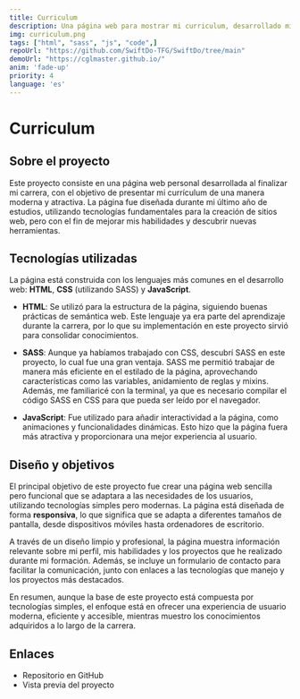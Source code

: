 ```yaml
---
title: Curriculum
description: Una página web para mostrar mi curriculum, desarrollado mientras se realizaba la carrera, con lo básico para mejorar las tecnologías aprendidas y descubrir nuevas como SASS.
img: curriculum.png
tags: ["html", "sass", "js", "code",]
repoUrl: "https://github.com/SwiftDo-TFG/SwiftDo/tree/main"
demoUrl: "https://cglmaster.github.io/"
anim: 'fade-up'
priority: 4
language: 'es'
---
```


# Curriculum

## Sobre el proyecto
Este proyecto consiste en una página web personal desarrollada al finalizar mi carrera, con el objetivo de presentar mi currículum de una manera moderna y atractiva. La página fue diseñada durante mi último año de estudios, utilizando tecnologías fundamentales para la creación de sitios web, pero con el fin de mejorar mis habilidades y descubrir nuevas herramientas.

## Tecnologías utilizadas
La página está construida con los lenguajes más comunes en el desarrollo web: **HTML**, **CSS** (utilizando SASS) y **JavaScript**.

- **HTML**: Se utilizó para la estructura de la página, siguiendo buenas prácticas de semántica web. Este lenguaje ya era parte del aprendizaje durante la carrera, por lo que su implementación en este proyecto sirvió para consolidar conocimientos.

- **SASS**: Aunque ya habíamos trabajado con CSS, descubrí SASS en este proyecto, lo cual fue una gran ventaja. SASS me permitió trabajar de manera más eficiente en el estilado de la página, aprovechando características como las variables, anidamiento de reglas y mixins. Además, me familiaricé con la terminal, ya que es necesario compilar el código SASS en CSS para que pueda ser leído por el navegador.

- **JavaScript**: Fue utilizado para añadir interactividad a la página, como animaciones y funcionalidades dinámicas. Esto hizo que la página fuera más atractiva y proporcionara una mejor experiencia al usuario.

## Diseño y objetivos
El principal objetivo de este proyecto fue crear una página web sencilla pero funcional que se adaptara a las necesidades de los usuarios, utilizando tecnologías simples pero modernas. La página está diseñada de forma **responsiva**, lo que significa que se adapta a diferentes tamaños de pantalla, desde dispositivos móviles hasta ordenadores de escritorio.

A través de un diseño limpio y profesional, la página muestra información relevante sobre mi perfil, mis habilidades y los proyectos que he realizado durante mi formación. Además, se incluye un formulario de contacto para facilitar la comunicación, junto con enlaces a las tecnologías que manejo y los proyectos más destacados.

En resumen, aunque la base de este proyecto está compuesta por tecnologías simples, el enfoque está en ofrecer una experiencia de usuario moderna, eficiente y accesible, mientras muestro los conocimientos adquiridos a lo largo de la carrera.

## Enlaces
- Repositorio en GitHub
- Vista previa del proyecto

